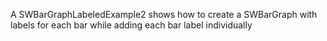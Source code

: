 A SWBarGraphLabeledExample2 shows how to create a SWBarGraph with labels for each bar while adding each bar label individually
